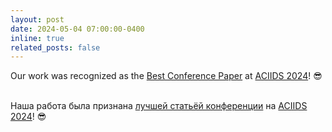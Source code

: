 ```yaml
---
layout: post
date: 2024-05-04 07:00:00-0400
inline: true
related_posts: false
---
```


Our work was recognized as the [Best Conference Paper](../assets/pdf/aciids-2024-diploma.pdf) at [ACIIDS 2024](https://aciids.pwr.edu.pl/2024/)! :sunglasses:<br><br>

Наша работа была признана [лучшей статьёй конференции](../assets/pdf/aciids-2024-diploma.pdf) на [ACIIDS 2024](https://aciids.pwr.edu.pl/2024/)! :sunglasses: